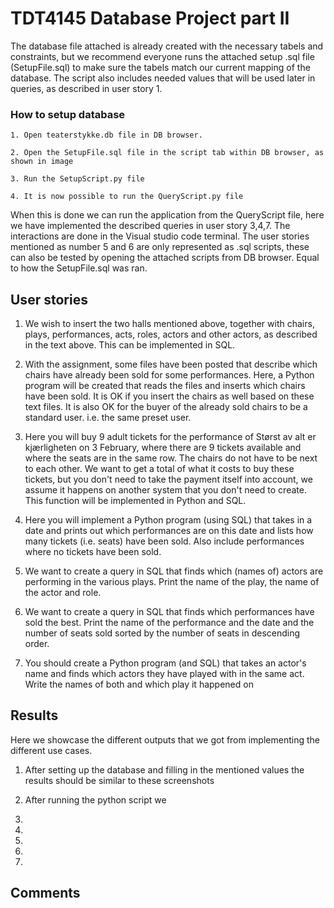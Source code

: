 # TDT4145 Database Project part II

The database file attached is already created with the necessary tabels and constraints, but we recommend everyone runs the attached setup .sql file (SetupFile.sql) to make sure the tabels match our current mapping of the database. The script also includes needed values that will be used later in queries, as described in user story 1.

### How to setup database

    1. Open teaterstykke.db file in DB browser.

    2. Open the SetupFile.sql file in the script tab within DB browser, as shown in image

    3. Run the SetupScript.py file

    4. It is now possible to run the QueryScript.py file

When this is done we can run the application from the QueryScript file, here we have implemented the described queries in user story 3,4,7. The interactions are done in the Visual studio code terminal. The user stories mentioned as number 5 and 6 are only represented as .sql scripts, these can also be tested by opening the attached scripts from DB browser. Equal to how the SetupFile.sql was ran.

## User stories

1. We wish to insert the two halls mentioned above, together with chairs, plays, performances, acts, roles, actors and other actors, as described in the text above. This can be implemented in SQL.

2. With the assignment, some files have been posted that describe which chairs have already been sold for some performances. Here, a Python program will be created that reads the files and inserts which chairs have been sold. It is OK if you insert the chairs as well based on these text files. It is also OK for the buyer of the already sold chairs to be a standard user. i.e. the same preset user.

3. Here you will buy 9 adult tickets for the performance of Størst av alt er kjærligheten on 3 February, where there are 9 tickets available and where the seats are in the same row. The chairs do not have to be next to each other. We want to get a total of what it costs to buy these tickets, but you don't need to take the payment itself into account, we assume it happens on another system that you don't need to create. This function will be implemented in Python and SQL.

4. Here you will implement a Python program (using SQL) that takes in a date and prints out which performances are on this date and lists how many tickets (i.e. seats) have been sold. Also include performances where no tickets have been sold.

5. We want to create a query in SQL that finds which (names of) actors are performing in the various plays. Print the name of the play, the name of the actor and role.

6. We want to create a query in SQL that finds which performances have sold the best. Print the name of the performance and the date and the number of seats sold sorted by the number of seats in descending order.

7. You should create a Python program (and SQL) that takes an actor's name and finds which actors they have played with in the same act. Write the names of both and which play it happened on

## Results

Here we showcase the different outputs that we got from implementing the different use cases.

1. After setting up the database and filling in the mentioned values the results should be similar to these screenshots

2. After running the python script we

3.
4.
5.
6.
7.

## Comments
